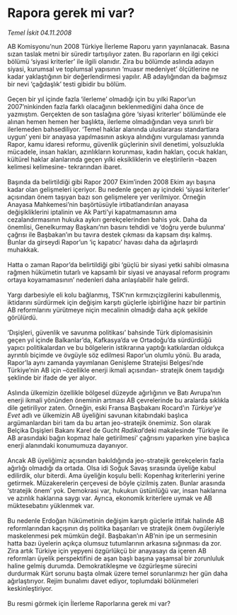 # Rapora gerek mi var?

*Temel İskit 04.11.2008*

<div class="taraf_structure_2col_1zq">
<div class="margen_n">



 <p>AB Komisyonu’nun 2008 Türkiye İlerleme Raporu yarın yayınlanacak. Basına sızan taslak metni bir süredir tartışılıyor zaten. Bu raporların en ilgi çekici bölümü ‘siyasi kriterler’ ile ilgili olanıdır. Zira bu bölümde aslında adayın siyasi, kurumsal ve toplumsal yapısının ‘muasır medeniyet’ ölçütlerine ne kadar yaklaştığının bir değerlendirmesi yapılır. AB adaylığından da bağımsız bir nevi ‘çağdaşlık’ testi gibidir bu bölüm. <br/><br/>Geçen bir yıl içinde fazla ‘ilerleme’ olmadığı için bu yılki Rapor’un 2007’ninkinden fazla farklı olacağının beklenmediğini daha önce de yazmıştım. Gerçekten de son taslağına göre ‘siyasi kriterler’ bölümünde ele alınan hemen hemen her başlıkta, ilerleme olmadığından veya sınırlı bir ilerlemeden bahsediliyor. ‘Temel haklar alanında uluslararası standartlara uygun’ yeni bir anayasa yapılmasının askıya alındığını vurgulaması yanında Rapor, kamu idaresi reformu, güvenlik güçlerinin sivil denetimi, yolsuzlukla mücadele, insan hakları, azınlıkların korunması, kadın hakları, çocuk hakları, kültürel haklar alanlarında geçen yılki eksikliklerin ve eleştirilerin –bazen kelimesi kelimesine- tekrarından ibaret. <br/><br/>Başında da belirtildiği gibi Rapor 2007 Ekim’inden 2008 Ekim ayı başına kadar olan gelişmeleri içeriyor. Bu nedenle geçen ay içindeki ‘siyasi kriterler’ açısından önem taşıyan bazı son gelişmelere yer verilmiyor. Örneğin Anayasa Mahkemesi’nin başörtüsüyle irtibatlandırılan anayasa değişikliklerini iptalinin ve Ak Parti’yi kapatmamasının ama cezalandırmasının hukuka aykırı gerekçelerinden bahis yok. Daha da önemlisi, Genelkurmay Başkanı’nın basını tehdidi ve ‘doğru yerde bulunma’ çağrısı ile Başbakan’ın bu tavıra destek çıkması da kapsam dışı kalmış. Bunlar da girseydi Rapor’un ‘iç kapatıcı’ havası daha da ağırlaşırdı muhakkak. <br/><br/>Hatta o zaman Rapor’da belirtildiği gibi ‘güçlü bir siyasi yetki sahibi olmasına rağmen hükümetin tutarlı ve kapsamlı bir siyasi ve anayasal reform programı ortaya koyamamasının’ nedenleri daha anlaşılabilir hale gelirdi. <br/><br/>Yargı darbesiyle eli kolu bağlanmış, TSK’nın kırmızıçizgilerini kabullenmiş, iktidarını sürdürmek için değişim karşıtı güçlerle işbirliğine hazır bir partinin AB reformlarını yürütmeye niçin mecalinin olmadığı daha açık şekilde görülürdü. <br/><br/>‘Dışişleri, güvenlik ve savunma politikası’ bahsinde Türk diplomasisinin geçen yıl içinde Balkanlar’da, Kafkasya’da ve Ortadoğu’da sürdürdüğü yapıcı politikalardan ve bu bölgelerin istikrarına yaptığı katkılardan oldukça ayrıntılı biçimde ve övgüyle söz edilmesi Rapor’un olumlu yönü. Bu arada, Rapor’la aynı zamanda yayımlanan Genişleme Stratejisi Belgesi’nde Türkiye’nin AB için –özellikle enerji ikmali açısından- stratejik önem taşıdığı şeklinde bir ifade de yer alıyor. <br/><br/>Aslında ülkemizin özellikle bölgesel düzeyde ağırlığının ve Batı Avrupa’nın enerji ikmali yönünden öneminin artması AB çevrelerinde bu aralarda sıklıkla dile getiriliyor zaten. Örneğin, eski Fransa Başbakanı Rocard’ın <i>Türkiye’ye Evet</i> adlı ve ülkemizin AB üyeliğini savunan kitabındaki başlıca argümanlardan biri tam da bu artan jeo-stratejik önemimiz. Son olarak Belçika Dışişleri Bakanı Karel de Gucht <i>Radikal</i>’deki makalesinde ‘Türkiye ile AB arasındaki bağın kopmaz hale getirilmesi’ çağrısını yaparken yine başlıca enerji alanındaki konumumuza dayanıyor. <br/><br/>Ancak AB üyeliğimiz açısından bakıldığında jeo-stratejik gerekçelerin fazla ağırlığı olmadığı da ortada. Olsa idi Soğuk Savaş sırasında üyeliğe kabul edilirdik, olur biterdi. Ama üyeliğin koşulu belli: Kopenhag kriterlerini yerine getirmek. Müzakerelerin çerçevesi de böyle çizilmiş zaten. Bunlar arasında ‘stratejik önem’ yok. Demokrasi var, hukukun üstünlüğü var, insan haklarına ve azınlık haklarına saygı var. Ayrıca, ekonomik kriterlere uymak ve AB müktesebatını yüklenmek var. <br/><br/>Bu nedenle Erdoğan hükümetinin değişim karşıtı güçlerle ittifak halinde AB reformlarından kaçışının dış politika başarıları ve stratejik önem övgüleriyle maskelenmesi pek mümkün değil. Başbakan’ın AB’nin ipe un sermesinin hatta bazı üyelerin açıkça olumsuz tutumlarının arkasına sığınması da zor. Zira artık Türkiye için yepyeni özgürlükçü bir anayasayı da içeren AB reformları üyelik perspektifini de aşan başlı başına yaşamsal bir zorunluluk haline gelmiş durumda. Demokratikleşme ve özgürleşme sürecini durdurmak Kürt sorunu başta olmak üzere temel sorunlarımızı her gün daha ağırlaştırıyor. Rejim bunalımı davet ediyor, toplumdaki bölünmeleri keskinleştiriyor. <br/><br/>Bu resmi görmek için İlerleme Raporlarına gerek mi var?</p>

<br/>


<div id="taraf_not">
</div>

</div>


</div>
